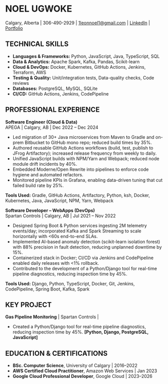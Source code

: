# NOEL UGWOKE
Calgary, Alberta | 306-490-2929 | 1leonnoel1@gmail.com | [LinkedIn](https://www.linkedin.com/in/noelugwoke/) | [Portfolio](https://noelugwoke.com/)

## TECHNICAL SKILLS
- **Languages & Frameworks:** Python, JavaScript, Java, TypeScript, SQL
- **Data & Analytics:** Apache Spark, Kafka, Pandas, Scikit-learn
- **Cloud & DevOps:** Docker, Kubernetes, GitHub Actions, Jenkins, Terraform, AWS
- **Testing & Quality:** Unit/integration tests, Data-quality checks, Code reviews
- **Databases:** PostgreSQL, MySQL, SQLite
- **CI/CD:** GitHub Actions, Jenkins, CodePipeline


## PROFESSIONAL EXPERIENCE

**Software Engineer (Cloud & Data)**  
APEGA | Calgary, AB | Dec 2022 – Dec 2024  
* Led migration of 30+ Java microservices from Maven to Gradle and on-prem Bitbucket to GitHub mono repo; reduced build times by 35%.
* Authored reusable GitHub Actions workflows (build, test, publish to JFrog Artifactory); increased release frequency from weekly to daily.
* Unified JavaScript builds with NPM/Yarn and Webpack; reduced node module drift incidents by 40%.
* Embedded Moderne/Open Rewrite into pipelines to enforce code hygiene and automated refactors.
* Monitored pipeline KPIs in Grafana, enabling data-driven tuning that cut failed build rate by 25%.

**Tools Used:** Gradle, GitHub Actions, Artifactory, Python, ksh, Docker, Kubernetes, Java, JavaScript, NPM, Yarn, Webpack

**Software Developer – WebApps (DevOps)**  
Spartan Controls | Calgary, AB | Jul 2021 – Nov 2022  
* Designed Spring Boot & Python services ingesting 2M telemetry events/day; incorporated Kafka and Spark Streaming to scale horizontally with <60s end-to-end SLAs.
* Implemented AI-based anomaly detection (scikit-learn isolation forest) with 88% precision in fault detection, reducing unplanned downtime by 15%.
* Containerized stack in Docker; CI/CD via Jenkins and CodePipeline enabled daily releases with <1% rollback.
* Contributed to the development of a Python/Django tool for real-time pipeline diagnostics, reducing inspection time by 45%.


**Tools Used:** Django, Python, TypeScript, Docker, Git, Jenkins, CodePipeline, Spring Boot, Kafka, Spark

## KEY PROJECT
**Gas Pipeline Monitoring** | Spartan Controls | 
* Created a Python/Django tool for real-time pipeline diagnostics, reducing inspection time by 45%.
**[Python, Django, PostgreSQL, JavaScript]**

## EDUCATION & CERTIFICATIONS
*   **BSc. Computer Science**, University of Calgary | 2016–2022  
*   **AWS Certified Cloud Practitioner**, Amazon Web Services | Jan 2023  
*   **Google Cloud Professional Developer**, Google Cloud | 2023–2026  
